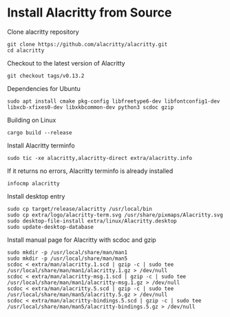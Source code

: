 # Install Alacritty from Source

Clone alacritty repository
```
git clone https://github.com/alacritty/alacritty.git
cd alacritty
```

Checkout to the latest version of Alacritty
```
git checkout tags/v0.13.2
```

Dependencies for Ubuntu
```
sudo apt install cmake pkg-config libfreetype6-dev libfontconfig1-dev libxcb-xfixes0-dev libxkbcommon-dev python3 scdoc gzip
```

Building on Linux
```
cargo build --release
```

Install Alacritty terminfo
```
sudo tic -xe alacritty,alacritty-direct extra/alacritty.info
```

If it returns no errors, Alacritty terminfo is already installed 
```
infocmp alacritty
```

Install desktop entry
```
sudo cp target/release/alacritty /usr/local/bin
sudo cp extra/logo/alacritty-term.svg /usr/share/pixmaps/Alacritty.svg
sudo desktop-file-install extra/linux/Alacritty.desktop
sudo update-desktop-database
```
Install manual page for Alacritty with scdoc and gzip
```
sudo mkdir -p /usr/local/share/man/man1
sudo mkdir -p /usr/local/share/man/man5
scdoc < extra/man/alacritty.1.scd | gzip -c | sudo tee /usr/local/share/man/man1/alacritty.1.gz > /dev/null
scdoc < extra/man/alacritty-msg.1.scd | gzip -c | sudo tee /usr/local/share/man/man1/alacritty-msg.1.gz > /dev/null
scdoc < extra/man/alacritty.5.scd | gzip -c | sudo tee /usr/local/share/man/man5/alacritty.5.gz > /dev/null
scdoc < extra/man/alacritty-bindings.5.scd | gzip -c | sudo tee /usr/local/share/man/man5/alacritty-bindings.5.gz > /dev/null
```



